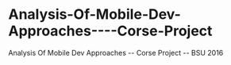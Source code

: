 # Analysis-Of-Mobile-Dev-Approaches----Corse-Project
Analysis Of Mobile Dev Approaches -- Corse Project -- BSU 2016
